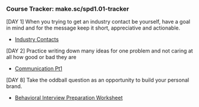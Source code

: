 ### Course Tracker: make.sc/spd1.01-tracker

[DAY 1] When you trying to get an industry contact be yourself, have a goal in mind and for the message keep it short, appreciative and actionable.

- [Industry Contacts](https://docs.google.com/document/d/1xkgU-H97PNwHMBA361aEtM3yAGLnvj4Xl7diOagStTA/edit)

[DAY 2] Practice writing down many ideas for one problem and not caring at all
how good or bad they are

- [Communication Pt1](https://docs.google.com/presentation/d/1qBL_ySjDahIzPG-3mtFGY_qP_dLqhhub5YPZp0V9RxY/edit?usp=sharing)

[DAY 8] Take the oddball question as an opportunity to  build your personal brand.
- [Behavioral Interview Preparation Worksheet](https://docs.google.com/document/d/1csiQr_I8PNOwda8h2_S6HM5VIU96m_XMP3A8M1hwF70/edit?usp=sharing)
